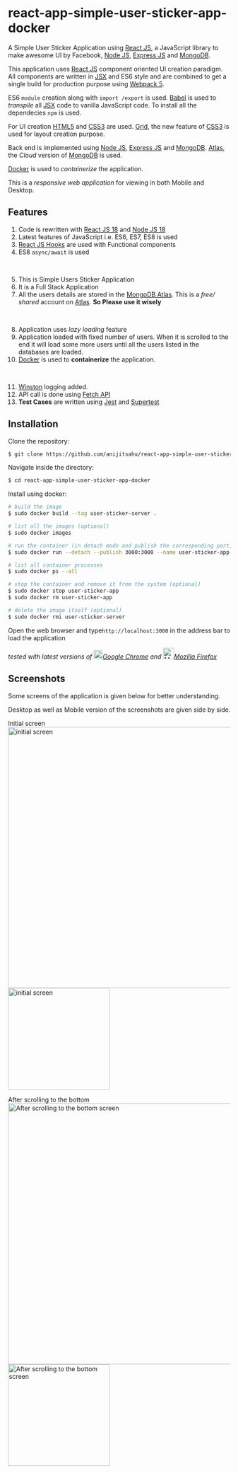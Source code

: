 # react-app-simple-user-sticker-app-docker

A Simple User Sticker Application using [React JS](https://reactjs.org/docs/getting-started.html), a JavaScript library to make awesome UI by Facebook, [Node JS](https://nodejs.org/en/docs), [Express JS](https://expressjs.com/en/api.html) and [MongoDB](https://docs.mongodb.com/).

This application uses [React JS](https://reactjs.org/docs/getting-started.html) component oriented UI creation paradigm. All components are written in [JSX](https://reactjs.org/docs/jsx-in-depth.html) and ES6 style and are
combined to get a single build for production purpose using [Webpack 5](https://webpack.js.org/concepts/).

ES6 `module` creation along with `import /export` is used. [Babel](https://babeljs.io/docs/en/babel-preset-react) is used to _transpile_ all [JSX](https://reactjs.org/docs/jsx-in-depth.html) code to vanilla JavaScript code. To install all the dependecies `npm` is used.

For UI creation [HTML5](https://www.w3schools.com/html/html5_intro.asp) and [CSS3](https://www.w3schools.com/css/) are used. [Grid](https://developer.mozilla.org/en-US/docs/Web/CSS/CSS_Grid_Layout), the new feature of [CSS3](https://www.w3schools.com/css/) is used for layout creation purpose.

Back end is implemented using [Node JS](https://nodejs.org/en/docs/), [Express JS](https://expressjs.com/en/api.html) and [MongoDB](https://docs.mongodb.com/). [Atlas](https://www.mongodb.com/cloud/atlas), the _Cloud_ version of [MongoDB](https://docs.mongodb.com/)
is used.

[Docker](https://docs.docker.com/language/nodejs/build-images/) is used to _containerize_ the application.

This is a _responsive web application_ for viewing in both Mobile and Desktop.

## Features

1. Code is rewritten with [React JS 18](https://reactjs.org/docs/getting-started.html) and [Node JS 18](https://nodejs.org/en/docs/)
2. Latest features of JavaScript i.e. ES6, ES7, ES8 is used
3. [React JS Hooks](https://reactjs.org/docs/hooks-intro.html) are used with Functional components
4. ES8 `async/await` is used

<br/>

5. This is Simple Users Sticker Application
6. It is a Full Stack Application
7. All the users details are stored in the [MongoDB Atlas](https://www.mongodb.com/cloud/atlas). This is a _free/ shared_ account on [Atlas](https://www.mongodb.com/cloud/atlas). **So Please use it wisely**

<br/>

8. Application uses _lazy loading_ feature
9. Application loaded with fixed number of users. When it is scrolled to the end it will load some more users until all the users listed in the databases are loaded.
10. [Docker](https://docs.docker.com/language/nodejs/build-images/) is used to **containerize** the application.

<br/>

11. [Winston](https://github.com/winstonjs/winston#readme) logging added.
12. API call is done using [Fetch API](https://developer.mozilla.org/en-US/docs/Web/API/Fetch_API/Using_Fetch)
13. **Test Cases** are written using [Jest](https://jestjs.io/docs/getting-started) and [Supertest](https://www.npmjs.com/package/supertest)

<!---
<ul>
  <li> This is Simple set of Authentication APIs </li>
  <li> All the common features like <strong>use creation, email validation, login, checking for authenticity of the user</strong> is implemented</li>
</ul>

- It is created using latest version of [Node JS 15](https://nodejs.org/docs/latest-v15.x/api/)

<ul>
 <li><b>Forget password</b> feature is implemented </li>
 <li><b>Reset password</b> as well as email id feature is added </li>
 <li>All the user details, email id, password is stored in a file <code>server/userlist.json</code>. <b>All the passwords are encrypted</b>.</li>
</ul>

<ul>
  <li><i>Ready to use</i> REST APIs </li>
  <li>Can be consumed by <i>any</i> Frontend application framework that supports REST API</li>
  <li>Can be used in conjunction with other popular JavaScript framework like <a href="https://reactjs.org/">ReactJS</a></li>
</ul>

-->

## Installation

Clone the repository:

```bash
$ git clone https://github.com/anijitsahu/react-app-simple-user-sticker-app-docker.git
```

Navigate inside the directory:

```bash
$ cd react-app-simple-user-sticker-app-docker
```

Install using docker:

```bash
# build the image
$ sudo docker build --tag user-sticker-server .

# list all the images (optional)
$ sudo docker images

# run the container (in detach mode and publish the corresponding port, with a name)
$ sudo docker run --detach --publish 3000:3000 --name user-sticker-app user-sticker-server

# list all container processes
$ sudo docker ps --all

# stop the container and remove it from the system (optional)
$ sudo docker stop user-sticker-app
$ sudo docker rm user-sticker-app

# delete the image itself (optional)
$ sudo docker rmi user-sticker-server
```

Open the web browser and type`http://localhost:3000` in the address bar to load the application

_tested with latest versions of <img src="screenshots/chrome.png" width="20px" title="Google Chrome">[Google Chrome](https://www.google.com/chrome/) and <img src="screenshots/firefox.png" width="25px" title="Mozilla Firefox">[Mozilla Firefox](https://www.mozilla.org/en-US/firefox/new/)_

## Screenshots

Some screens of the application is given below for better understanding.

Desktop as well as Mobile version of the screenshots are given side by side.

<p> Initial screen <br/> 
 <img src="screenshots/desktop 1.png" width="590px" title="initial screen"/>
 <img src="screenshots/mobile 1.png" width="230px" title="initial screen"/> 
</p>
 
 <p> After scrolling to the bottom <br/> 
 <img src="screenshots/desktop 2.png" width="590px" title="After scrolling to the bottom  screen"/>
 <img src="screenshots/mobile 2.png" width="230px" title="After scrolling to the bottom  screen"/> 
</p>

